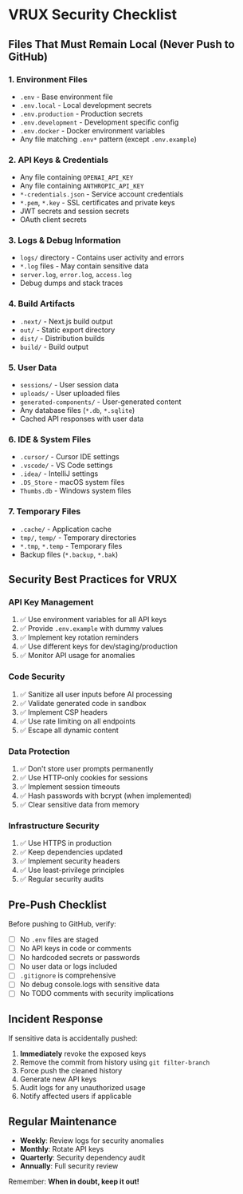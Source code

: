 # VRUX Security Checklist

## Files That Must Remain Local (Never Push to GitHub)

### 1. **Environment Files**
- `.env` - Base environment file
- `.env.local` - Local development secrets
- `.env.production` - Production secrets
- `.env.development` - Development specific config
- `.env.docker` - Docker environment variables
- Any file matching `.env*` pattern (except `.env.example`)

### 2. **API Keys & Credentials**
- Any file containing `OPENAI_API_KEY`
- Any file containing `ANTHROPIC_API_KEY`
- `*-credentials.json` - Service account credentials
- `*.pem`, `*.key` - SSL certificates and private keys
- JWT secrets and session secrets
- OAuth client secrets

### 3. **Logs & Debug Information**
- `logs/` directory - Contains user activity and errors
- `*.log` files - May contain sensitive data
- `server.log`, `error.log`, `access.log`
- Debug dumps and stack traces

### 4. **Build Artifacts**
- `.next/` - Next.js build output
- `out/` - Static export directory
- `dist/` - Distribution builds
- `build/` - Build output

### 5. **User Data**
- `sessions/` - User session data
- `uploads/` - User uploaded files
- `generated-components/` - User-generated content
- Any database files (`*.db`, `*.sqlite`)
- Cached API responses with user data

### 6. **IDE & System Files**
- `.cursor/` - Cursor IDE settings
- `.vscode/` - VS Code settings
- `.idea/` - IntelliJ settings
- `.DS_Store` - macOS system files
- `Thumbs.db` - Windows system files

### 7. **Temporary Files**
- `.cache/` - Application cache
- `tmp/`, `temp/` - Temporary directories
- `*.tmp`, `*.temp` - Temporary files
- Backup files (`*.backup`, `*.bak`)

## Security Best Practices for VRUX

### API Key Management
1. ✅ Use environment variables for all API keys
2. ✅ Provide `.env.example` with dummy values
3. ✅ Implement key rotation reminders
4. ✅ Use different keys for dev/staging/production
5. ✅ Monitor API usage for anomalies

### Code Security
1. ✅ Sanitize all user inputs before AI processing
2. ✅ Validate generated code in sandbox
3. ✅ Implement CSP headers
4. ✅ Use rate limiting on all endpoints
5. ✅ Escape all dynamic content

### Data Protection
1. ✅ Don't store user prompts permanently
2. ✅ Use HTTP-only cookies for sessions
3. ✅ Implement session timeouts
4. ✅ Hash passwords with bcrypt (when implemented)
5. ✅ Clear sensitive data from memory

### Infrastructure Security
1. ✅ Use HTTPS in production
2. ✅ Keep dependencies updated
3. ✅ Implement security headers
4. ✅ Use least-privilege principles
5. ✅ Regular security audits

## Pre-Push Checklist

Before pushing to GitHub, verify:

- [ ] No `.env` files are staged
- [ ] No API keys in code or comments
- [ ] No hardcoded secrets or passwords
- [ ] No user data or logs included
- [ ] `.gitignore` is comprehensive
- [ ] No debug console.logs with sensitive data
- [ ] No TODO comments with security implications

## Incident Response

If sensitive data is accidentally pushed:

1. **Immediately** revoke the exposed keys
2. Remove the commit from history using `git filter-branch`
3. Force push the cleaned history
4. Generate new API keys
5. Audit logs for any unauthorized usage
6. Notify affected users if applicable

## Regular Maintenance

- **Weekly**: Review logs for security anomalies
- **Monthly**: Rotate API keys
- **Quarterly**: Security dependency audit
- **Annually**: Full security review

Remember: **When in doubt, keep it out!**